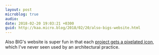 ```yaml
---
layout: post
microblog: true
audio: 
date: 2018-02-20 19:03:21 +0300
guid: http://kaa.micro.blog/2018/02/20/also-bigs-website.html
---
```

Also BIG's website is super fun in that each [project gets a pixelated icon](http://m.big.dk/projects), which I've never seen used by an architectural practice.
